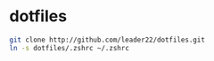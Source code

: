 dotfiles
========

```sh
git clone http://github.com/leader22/dotfiles.git
ln -s dotfiles/.zshrc ~/.zshrc
```
